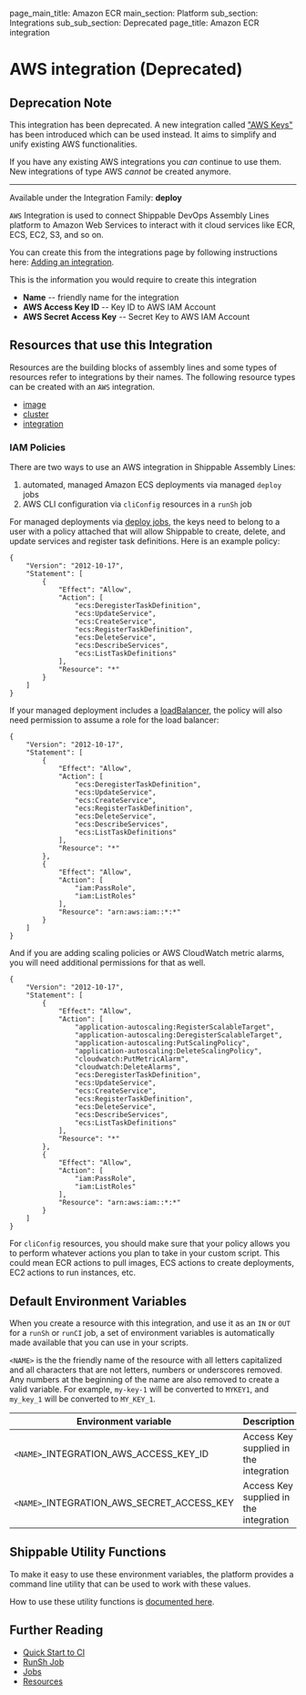 page_main_title: Amazon ECR
main_section: Platform
sub_section: Integrations
sub_sub_section: Deprecated
page_title: Amazon ECR integration

# AWS integration (Deprecated)

## Deprecation Note
This integration has been deprecated. A new integration called ["AWS Keys"](/platform/integration/aws-keys) has been introduced which can be used instead. It aims to simplify and unify existing AWS functionalities.

If you have any existing AWS integrations you _can_ continue to use them. New integrations of type AWS _cannot_ be created anymore.

---

Available under the Integration Family: **deploy**

`AWS` Integration is used to connect Shippable DevOps Assembly Lines platform to Amazon Web Services to interact with it cloud services like ECR, ECS, EC2, S3, and so on.

You can create this from the integrations page by following instructions here: [Adding an integration](/platform/tutorial/integration/subscription-integrations/).

This is the information you would require to create this integration

* **Name** -- friendly name for the integration
* **AWS Access Key ID** -- Key ID to AWS IAM Account
* **AWS Secret Access Key** -- Secret Key to AWS IAM Account

## Resources that use this Integration
Resources are the building blocks of assembly lines and some types of resources refer to integrations by their names. The following resource types can be created with an `AWS` integration.

* [image](/platform/workflow/resource/image)
* [cluster](/platform/workflow/resource/cluster)
* [integration](/platform/workflow/resource/integration)

### IAM Policies
There are two ways to use an AWS integration in Shippable Assembly Lines:

1. automated, managed Amazon ECS deployments via managed `deploy` jobs
2. AWS CLI configuration via `cliConfig` resources in a `runSh` job

For managed deployments via [deploy jobs](/platform/workflow/job/deploy), the keys need to belong to a user with a policy attached that will allow Shippable to create, delete, and update services and register task definitions. Here is an example policy:
```
{
    "Version": "2012-10-17",
    "Statement": [
        {
            "Effect": "Allow",
            "Action": [
                "ecs:DeregisterTaskDefinition",
                "ecs:UpdateService",
                "ecs:CreateService",
                "ecs:RegisterTaskDefinition",
                "ecs:DeleteService",
                "ecs:DescribeServices",
                "ecs:ListTaskDefinitions"
            ],
            "Resource": "*"
        }
    ]
}
```

If your managed deployment includes a [loadBalancer](/platform/workflow/resource/loadbalancer), the policy will also need permission to assume a role for the load balancer:
```
{
    "Version": "2012-10-17",
    "Statement": [
        {
            "Effect": "Allow",
            "Action": [
                "ecs:DeregisterTaskDefinition",
                "ecs:UpdateService",
                "ecs:CreateService",
                "ecs:RegisterTaskDefinition",
                "ecs:DeleteService",
                "ecs:DescribeServices",
                "ecs:ListTaskDefinitions"
            ],
            "Resource": "*"
        },
        {
            "Effect": "Allow",
            "Action": [
                "iam:PassRole",
                "iam:ListRoles"
            ],
            "Resource": "arn:aws:iam::*:*"
        }
    ]
}
```

And if you are adding scaling policies or AWS CloudWatch metric alarms, you will need additional permissions for that as well.
```
{
    "Version": "2012-10-17",
    "Statement": [
        {
            "Effect": "Allow",
            "Action": [
                "application-autoscaling:RegisterScalableTarget",
                "application-autoscaling:DeregisterScalableTarget",
                "application-autoscaling:PutScalingPolicy",
                "application-autoscaling:DeleteScalingPolicy",
                "cloudwatch:PutMetricAlarm",
                "cloudwatch:DeleteAlarms",
                "ecs:DeregisterTaskDefinition",
                "ecs:UpdateService",
                "ecs:CreateService",
                "ecs:RegisterTaskDefinition",
                "ecs:DeleteService",
                "ecs:DescribeServices",
                "ecs:ListTaskDefinitions"
            ],
            "Resource": "*"
        },
        {
            "Effect": "Allow",
            "Action": [
                "iam:PassRole",
                "iam:ListRoles"
            ],
            "Resource": "arn:aws:iam::*:*"
        }
    ]
}
```

For `cliConfig` resources, you should make sure that your policy allows you to perform whatever actions you plan to take in your custom script.  This could mean ECR actions to pull images, ECS actions to create deployments, EC2 actions to run instances, etc.

## Default Environment Variables
When you create a resource with this integration, and use it as an `IN` or `OUT` for a `runSh` or `runCI` job, a set of environment variables is automatically made available that you can use in your scripts.

`<NAME>` is the the friendly name of the resource with all letters capitalized and all characters that are not letters, numbers or underscores removed. Any numbers at the beginning of the name are also removed to create a valid variable. For example, `my-key-1` will be converted to `MYKEY1`, and `my_key_1` will be converted to `MY_KEY_1`.

| Environment variable						         | Description        |
| ------			 							         |----------------- |
| `<NAME>`\_INTEGRATION\_AWS\_ACCESS\_KEY\_ID       | Access Key supplied in the integration |
| `<NAME>`\_INTEGRATION\_AWS\_SECRET\_ACCESS\_KEY   | Access Key supplied in the integration |

## Shippable Utility Functions
To make it easy to use these environment variables, the platform provides a command line utility that can be used to work with these values.

How to use these utility functions is [documented here](/platform/tutorial/workflow/using-shipctl).

## Further Reading
* [Quick Start to CI](/getting-started/ci-sample)
* [RunSh Job](/platform/workflow/job/runsh)
* [Jobs](/platform/workflow/job/overview)
* [Resources](/platform/workflow/resource/overview)
